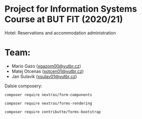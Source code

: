 # Project for Information Systems Course at BUT FIT (2020/21)
Hotel: Reservations and accommodation administration  

# Team:
* Mario Gazo (xgazom00@vutbr.cz)
* Matej Otcenas (xotcen01@vutbr.cz)
* Jan Sulavik (xsulav01@vutbr.cz)

Dalsie composery: 

`composer require nextras/form-components`

`composer require nextras/forms-rendering`

`composer require contributte/forms-bootstrap`
